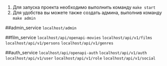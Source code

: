 1. Для запуска проекта необходимо выполнить команду ```make start```
2. Для удобства вы можете также создать админа, выполнив команду ```make admin```

##admin_service
```localhost/admin```

##film_service
```localhost/api/openapi-movies```
```localhost/api/v1/films```
```localhost/api/v1/persons```
```localhost/api/v1/genres```

##auth_service
```localhost/api/openapi-auth```
```localhost/api/v1/auth```
```localhost/api/v1/user```
```localhost/api/v1/role```
```localhost/api/v1/social```